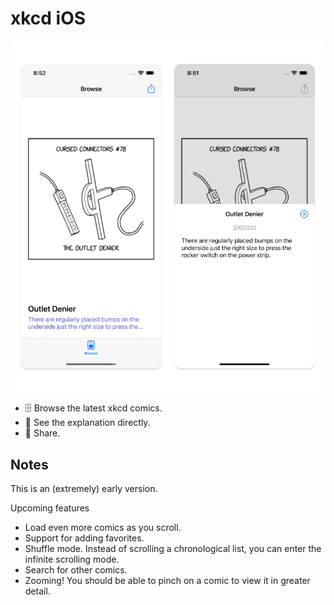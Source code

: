 # xkcd iOS

![Image](https://github.com/jahnsrud/xkcd-app/blob/main/Screenshots/featured.png)

* 🗄 Browse the latest xkcd comics.
* 🤔 See the explanation directly.
* 🔗 Share.

## Notes

This is an (extremely) early version.

Upcoming features

* Load even more comics as you scroll.
* Support for adding favorites.
* Shuffle mode. Instead of scrolling a chronological list, you can enter the infinite scrolling mode.
* Search for other comics.
* Zooming! You should be able to pinch on a comic to view it in greater detail.
